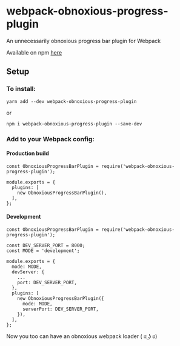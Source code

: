 # webpack-obnoxious-progress-plugin

An unnecessarily obnoxious progress bar plugin for Webpack

Available on npm [here](https://www.npmjs.com/package/webpack-obnoxious-progress-plugin)

## Setup

### To install:

`yarn add --dev webpack-obnoxious-progress-plugin`

or

`npm i webpack-obnoxious-progress-plugin --save-dev`

### Add to your Webpack config:

#### Production build
```
const ObnoxiousProgressBarPlugin = require('webpack-obnoxious-progress-plugin');

module.exports = {
  plugins: [
    new ObnoxiousProgressBarPlugin(),
  ],
};
```
#### Development
```
const ObnoxiousProgressBarPlugin = require('webpack-obnoxious-progress-plugin');

const DEV_SERVER_PORT = 8000;
const MODE = 'development';

module.exports = {
  mode: MODE,
  devServer: {
    ...
    port: DEV_SERVER_PORT,
  },
  plugins: [
    new ObnoxiousProgressBarPlugin({
      mode: MODE,
      serverPort: DEV_SERVER_PORT,
    }),
  ],
};
```


Now you too can have an obnoxious webpack loader ( ಠ ͜ʖ ಠ)	
